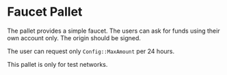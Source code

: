Faucet Pallet
=============

The pallet provides a simple faucet. The users can ask for funds using their own
account only. The origin should be signed.

The user can request only `Config::MaxAmount` per 24 hours.

This pallet is only for test networks.